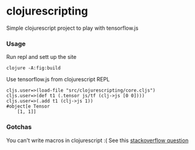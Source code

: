 # clojurescripting

Simple clojurescript project to play with tensorflow.js

### Usage

Run repl and sett up the site
```
clojure -A:fig:build
```

Use tensorflow.js from clojurescript REPL 
```
cljs.user=>(load-file "src/clojurescripting/core.cljs")
cljs.user=>(def t1 (.tensor js/tf (clj->js [0 0])))
cljs.user=>(.add t1 (clj->js 1))
#object[e Tensor
    [1, 1]]
```

### Gotchas
You can't write macros in clojurescript :( See this [stackoverflow question](https://stackoverflow.com/questions/18381052/why-clojurescript-macros-cant-be-written-in-clojurescript)
